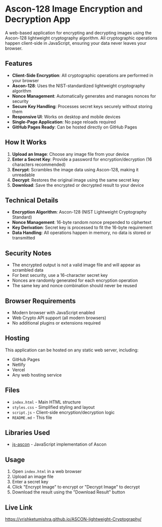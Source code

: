 # Ascon-128 Image Encryption and Decryption App

A web-based application for encrypting and decrypting images using the Ascon-128 lightweight cryptography algorithm. All cryptographic operations happen client-side in JavaScript, ensuring your data never leaves your browser.

## Features

- **Client-Side Encryption**: All cryptographic operations are performed in your browser
- **Ascon-128**: Uses the NIST-standardized lightweight cryptography algorithm
- **Nonce Management**: Automatically generates and manages nonces for security
- **Secure Key Handling**: Processes secret keys securely without storing them
- **Responsive UI**: Works on desktop and mobile devices
- **Single-Page Application**: No page reloads required
- **GitHub Pages Ready**: Can be hosted directly on GitHub Pages

## How It Works

1. **Upload an Image**: Choose any image file from your device
2. **Enter a Secret Key**: Provide a password for encryption/decryption (16 characters recommended)
3. **Encrypt**: Scrambles the image data using Ascon-128, making it unreadable
4. **Decrypt**: Restores the original image using the same secret key
5. **Download**: Save the encrypted or decrypted result to your device

## Technical Details

- **Encryption Algorithm**: Ascon-128 (NIST Lightweight Cryptography Standard)
- **Nonce Management**: 16-byte random nonce prepended to ciphertext
- **Key Derivation**: Secret key is processed to fit the 16-byte requirement
- **Data Handling**: All operations happen in memory, no data is stored or transmitted

## Security Notes

- The encrypted output is not a valid image file and will appear as scrambled data
- For best security, use a 16-character secret key
- Nonces are randomly generated for each encryption operation
- The same key and nonce combination should never be reused

## Browser Requirements

- Modern browser with JavaScript enabled
- Web Crypto API support (all modern browsers)
- No additional plugins or extensions required

## Hosting

This application can be hosted on any static web server, including:
- GitHub Pages
- Netlify
- Vercel
- Any web hosting service

## Files

- `index.html` - Main HTML structure
- `styles.css` - Simplified styling and layout
- `script.js` - Client-side encryption/decryption logic
- `README.md` - This file

## Libraries Used

- [js-ascon](https://github.com/brainfoolong/js-ascon) - JavaScript implementation of Ascon

## Usage

1. Open `index.html` in a web browser
2. Upload an image file
3. Enter a secret key
4. Click "Encrypt Image" to encrypt or "Decrypt Image" to decrypt
5. Download the result using the "Download Result" button

## Live Link

https://vrishketumishra.github.io/ASCON-lightweight-Cryptography/

